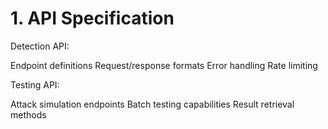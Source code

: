 # 1. API Specification

Detection API:

 Endpoint definitions
 Request/response formats
 Error handling
 Rate limiting


Testing API:

 Attack simulation endpoints
 Batch testing capabilities
 Result retrieval methods